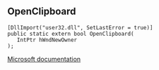 ## OpenClipboard

```
[DllImport("user32.dll", SetLastError = true)]
public static extern bool OpenClipboard(
   IntPtr hWndNewOwner
);
```

[Microsoft documentation](https://docs.microsoft.com/en-us/windows/win32/api/winuser/nf-winuser-openclipboard)
